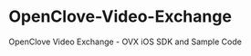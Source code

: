 OpenClove-Video-Exchange
========================

OpenClove Video Exchange - OVX iOS SDK and Sample Code